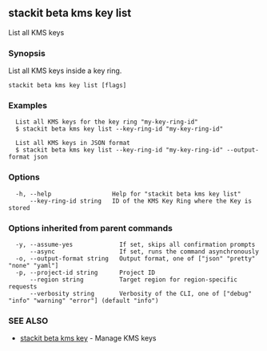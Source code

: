 ## stackit beta kms key list

List all KMS keys

### Synopsis

List all KMS keys inside a key ring.

```
stackit beta kms key list [flags]
```

### Examples

```
  List all KMS keys for the key ring "my-key-ring-id"
  $ stackit beta kms key list --key-ring-id "my-key-ring-id"

  List all KMS keys in JSON format
  $ stackit beta kms key list --key-ring-id "my-key-ring-id" --output-format json
```

### Options

```
  -h, --help                 Help for "stackit beta kms key list"
      --key-ring-id string   ID of the KMS Key Ring where the Key is stored
```

### Options inherited from parent commands

```
  -y, --assume-yes             If set, skips all confirmation prompts
      --async                  If set, runs the command asynchronously
  -o, --output-format string   Output format, one of ["json" "pretty" "none" "yaml"]
  -p, --project-id string      Project ID
      --region string          Target region for region-specific requests
      --verbosity string       Verbosity of the CLI, one of ["debug" "info" "warning" "error"] (default "info")
```

### SEE ALSO

* [stackit beta kms key](./stackit_beta_kms_key.md)	 - Manage KMS keys


